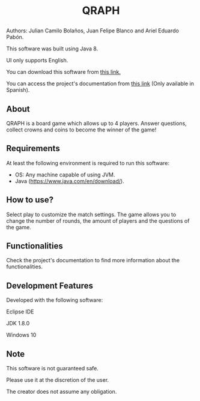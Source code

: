 <h1>
    <p align="center">
        <br>
        QRAPH
    </p>
</h1>

Authors: Julian Camilo Bolaños, Juan Felipe Blanco and Ariel Eduardo Pabón.

This software was built using Java 8.

UI only supports English.

You can download this software from [this link.](https://github.com/lyca22/qraph-game)

You can access the project's documentation from [this link](https://github.com/lyca22/qraph-game/raw/master/docs/Documentaci%C3%B3n%20TI3%20V.Final.pdf) (Only available in Spanish).

## **About**
QRAPH is a board game which allows up to 4 players. Answer questions, collect crowns and coins to become the winner of the game!

## **Requirements**
At least the following environment is required to run this software:

 * OS: Any machine capable of using JVM.
 * Java (https://www.java.com/en/download/).

## **How to use?**
Select play to customize the match settings. The game allows you to change the number of rounds, the amount of players and the questions of the game.

## **Functionalities**
Check the project's documentation to find more information about the functionalities.

## **Development Features**
Developed with the following software:

Eclipse IDE

JDK 1.8.0

Windows 10

## **Note**
This software is not guaranteed safe.

Please use it at the discretion of the user.

The creator does not assume any obligation.